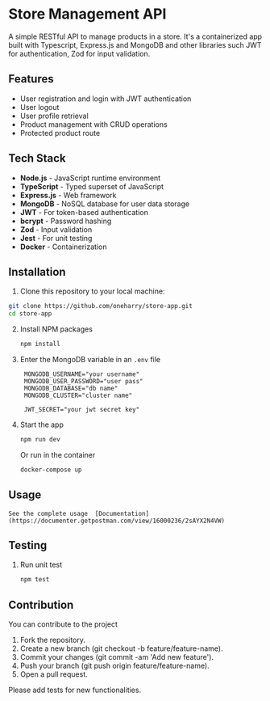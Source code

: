 # Store Management API
A simple RESTful API to manage products in a store. It's a containerized app built with Typescript, Express.js and MongoDB and other libraries such JWT for authentication, Zod for input validation. 


## Features

- User registration and login with JWT authentication
- User logout
- User profile retrieval
- Product management with CRUD operations
- Protected product route


## Tech Stack

- **Node.js** - JavaScript runtime environment
- **TypeScript** - Typed superset of JavaScript
- **Express.js** - Web framework
- **MongoDB** - NoSQL database for user data storage
- **JWT** - For token-based authentication
- **bcrypt** - Password hashing
- **Zod** - Input validation
- **Jest** - For unit testing
- **Docker** - Containerization

## Installation

1. Clone this repository to your local machine:

```bash
git clone https://github.com/oneharry/store-app.git
cd store-app
```
2. Install NPM packages
   ```bash
   npm install
   ```
   
3. Enter the MongoDB variable in an `.env` file
   ```
    MONGODB_USERNAME="your username"
    MONGODB_USER_PASSWORD="user pass"
    MONGODB_DATABASE="db name"
    MONGODB_CLUSTER="cluster name"

    JWT_SECRET="your jwt secret key"
   ```
4. Start the app
    ```bash
    npm run dev
    ```
   Or run in the container

    ```bash
    docker-compose up
    ```
## Usage
    See the complete usage  [Documentation](https://documenter.getpostman.com/view/16000236/2sAYX2N4VW)

## Testing
1. Run unit test
    ``` bash
    npm test
    ```


## Contribution
You can contribute to the project

1. Fork the repository.
2. Create a new branch (git checkout -b feature/feature-name).
3. Commit your changes (git commit -am 'Add new feature').
4. Push your branch (git push origin feature/feature-name).
5. Open a pull request.

Please add tests for new functionalities.
